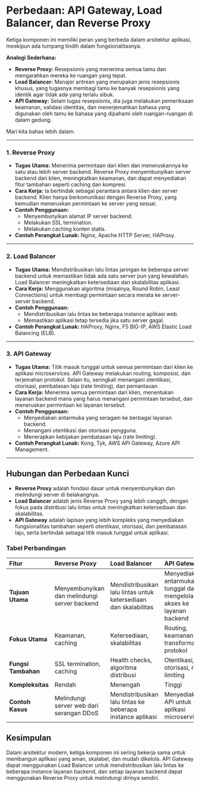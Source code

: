 # Perbedaan: API Gateway, Load Balancer, dan Reverse Proxy

Ketiga komponen ini memiliki peran yang berbeda dalam arsitektur aplikasi, meskipun ada tumpang tindih dalam fungsionalitasnya.

**Analogi Sederhana:**
*   **Reverse Proxy:** Resepsionis yang menerima semua tamu dan mengarahkan mereka ke ruangan yang tepat.
*   **Load Balancer:** Manajer antrean yang merupakan jenis resepsionis khusus, yang tugasnya membagi tamu ke banyak resepsionis yang identik agar tidak ada yang terlalu sibuk.
*   **API Gateway:** Selain tugas resepsionis, dia juga melakukan pemeriksaan keamanan, validasi identitas, dan menerjemahkan bahasa yang digunakan oleh tamu ke bahasa yang dipahami oleh ruangan-ruangan di dalam gedung.

Mari kita bahas lebih dalam.

---

### 1. Reverse Proxy

*   **Tugas Utama:** Menerima permintaan dari klien dan meneruskannya ke satu atau lebih server backend. Reverse Proxy menyembunyikan server backend dari klien, meningkatkan keamanan, dan dapat menyediakan fitur tambahan seperti caching dan kompresi.
*   **Cara Kerja:** Ia bertindak sebagai perantara antara klien dan server backend. Klien hanya berkomunikasi dengan Reverse Proxy, yang kemudian meneruskan permintaan ke server yang sesuai.
*   **Contoh Penggunaan:**
    *   Menyembunyikan alamat IP server backend.
    *   Melakukan SSL termination.
    *   Melakukan caching konten statis.
*   **Contoh Perangkat Lunak:** Nginx, Apache HTTP Server, HAProxy.

---

### 2. Load Balancer

*   **Tugas Utama:** Mendistribusikan lalu lintas jaringan ke beberapa server backend untuk memastikan tidak ada satu server pun yang kewalahan. Load Balancer meningkatkan ketersediaan dan skalabilitas aplikasi.
*   **Cara Kerja:** Menggunakan algoritma (misalnya, Round Robin, Least Connections) untuk membagi permintaan secara merata ke server-server backend.
*   **Contoh Penggunaan:**
    *   Mendistribusikan lalu lintas ke beberapa instance aplikasi web.
    *   Memastikan aplikasi tetap tersedia jika satu server gagal.
*   **Contoh Perangkat Lunak:** HAProxy, Nginx, F5 BIG-IP, AWS Elastic Load Balancing (ELB).

---

### 3. API Gateway

*   **Tugas Utama:** Titik masuk tunggal untuk semua permintaan dari klien ke aplikasi microservices. API Gateway melakukan routing, komposisi, dan terjemahan protokol. Selain itu, seringkali menangani otentikasi, otorisasi, pembatasan laju (rate limiting), dan pemantauan.
*   **Cara Kerja:** Menerima semua permintaan dari klien, menentukan layanan backend mana yang harus menangani permintaan tersebut, dan meneruskan permintaan ke layanan tersebut.
*   **Contoh Penggunaan:**
    *   Menyediakan antarmuka yang seragam ke berbagai layanan backend.
    *   Menangani otentikasi dan otorisasi pengguna.
    *   Menerapkan kebijakan pembatasan laju (rate limiting).
*   **Contoh Perangkat Lunak:** Kong, Tyk, AWS API Gateway, Azure API Management.

---

## Hubungan dan Perbedaan Kunci

*   **Reverse Proxy** adalah fondasi dasar untuk menyembunyikan dan melindungi server di belakangnya.
*   **Load Balancer** adalah jenis Reverse Proxy yang lebih canggih, dengan fokus pada distribusi lalu lintas untuk meningkatkan ketersediaan dan skalabilitas.
*   **API Gateway** adalah lapisan yang lebih kompleks yang menyediakan fungsionalitas tambahan seperti otentikasi, otorisasi, dan pembatasan laju, serta bertindak sebagai titik masuk tunggal untuk aplikasi.

### Tabel Perbandingan

| Fitur | Reverse Proxy | Load Balancer | API Gateway |
| :--- | :--- | :--- | :--- |
| **Tujuan Utama** | Menyembunyikan dan melindungi server backend | Mendistribusikan lalu lintas untuk ketersediaan dan skalabilitas | Menyediakan antarmuka tunggal dan mengelola akses ke layanan backend |
| **Fokus Utama** | Keamanan, caching | Ketersediaan, skalabilitas | Routing, keamanan, transformasi protokol |
| **Fungsi Tambahan** | SSL termination, caching | Health checks, algoritma distribusi | Otentikasi, otorisasi, rate limiting |
| **Kompleksitas** | Rendah | Menengah | Tinggi |
| **Contoh Kasus** | Melindungi server web dari serangan DDoS | Mendistribusikan lalu lintas ke beberapa instance aplikasi | Menyediakan API untuk aplikasi microservices |

## Kesimpulan

Dalam arsitektur modern, ketiga komponen ini sering bekerja sama untuk membangun aplikasi yang aman, skalabel, dan mudah dikelola. API Gateway dapat menggunakan Load Balancer untuk mendistribusikan lalu lintas ke beberapa instance layanan backend, dan setiap layanan backend dapat menggunakan Reverse Proxy untuk melindungi dirinya sendiri.
